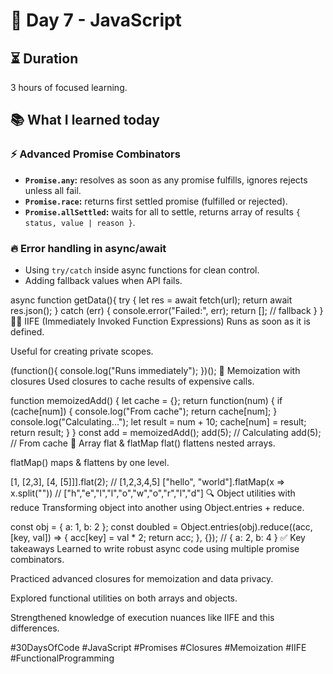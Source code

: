 # 🚀 Day 7 - JavaScript

## ⏳ Duration
3 hours of focused learning.

## 📚 What I learned today


### ⚡ Advanced Promise Combinators
- **`Promise.any`:** resolves as soon as any promise fulfills, ignores rejects unless all fail.
- **`Promise.race`:** returns first settled promise (fulfilled or rejected).
- **`Promise.allSettled`:** waits for all to settle, returns array of results `{ status, value | reason }`.

### 🔥 Error handling in async/await
- Using `try/catch` inside async functions for clean control.
- Adding fallback values when API fails.

async function getData(){
  try {
    let res = await fetch(url);
    return await res.json();
  } catch (err) {
    console.error("Failed:", err);
    return []; // fallback
  }
}
🧑‍💻 IIFE (Immediately Invoked Function Expressions)
Runs as soon as it is defined.

Useful for creating private scopes.

(function(){
  console.log("Runs immediately");
})();
🔗 Memoization with closures
Used closures to cache results of expensive calls.

function memoizedAdd() {
  let cache = {};
  return function(num) {
    if (cache[num]) {
      console.log("From cache");
      return cache[num];
    }
    console.log("Calculating...");
    let result = num + 10;
    cache[num] = result;
    return result;
  }
}
const add = memoizedAdd();
add(5); // Calculating
add(5); // From cache
🧩 Array flat & flatMap
flat() flattens nested arrays.

flatMap() maps & flattens by one level.


[1, [2,3], [4, [5]]].flat(2); // [1,2,3,4,5]
["hello", "world"].flatMap(x => x.split("")) 
// ["h","e","l","l","o","w","o","r","l","d"]
🔍 Object utilities with reduce
Transforming object into another using Object.entries + reduce.

const obj = { a: 1, b: 2 };
const doubled = Object.entries(obj).reduce((acc, [key, val]) => {
  acc[key] = val * 2;
  return acc;
}, {});
// { a: 2, b: 4 }
✅ Key takeaways
Learned to write robust async code using multiple promise combinators.

Practiced advanced closures for memoization and data privacy.

Explored functional utilities on both arrays and objects.

Strengthened knowledge of execution nuances like IIFE and this differences.


#30DaysOfCode #JavaScript #Promises #Closures #Memoization #IIFE #FunctionalProgramming
